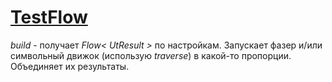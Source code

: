 # [TestFlow](../../../../utbot-framework/src/main/kotlin/org/utbot/framework/plugin/api/TestFlow.kt)

_build_ - получает _Flow< UtResult >_ по настройкам. Запускает фазер и/или символьный движок (использую _traverse_) в какой-то пропорции. Объединяет их результаты.
